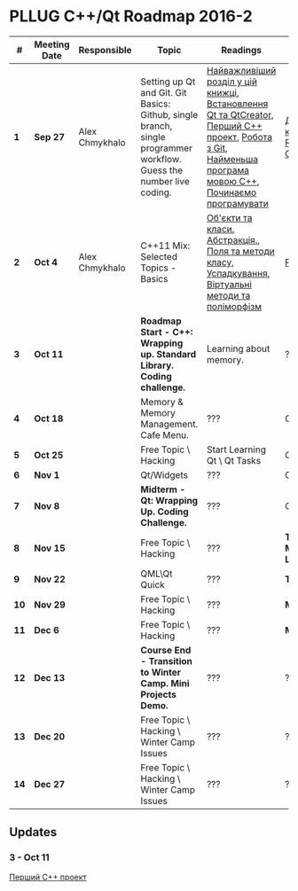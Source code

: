 # PLLUG C++/Qt Roadmap 2016-2

| # | Meeting Date | Responsible | Topic | Readings | Assigment | Minimum |
| -- | -- | -- | -- | -- | -- | -- |
| **1** | **Sep 27** | Alex Chmykhalo | Setting up Qt and Git. Git Basics: Github, single branch, single programmer workflow. Guess the number live coding. | [Найважливіший розділ у цій книжці](https://pllug.gitbooks.io/the-pllug-c-qt-roadmap-book/content/book/development_basics/most_important.html), [Встановлення Qt та QtCreator](https://pllug.gitbooks.io/the-pllug-c-qt-roadmap-book/content/book/development_basics/installing_qt_and_qtcreator.html), [Перший С++ проект](https://pllug.gitbooks.io/the-pllug-c-qt-roadmap-book/content/book/development_basics/first_cpp_project.html), [Робота з Git](https://www.gitbook.com/book/pllug/the-pllug-c-qt-roadmap-book/edit#/edit/schedule/roadmap/2016-2.md), [Найменьша програма мовою С++](https://pllug.gitbooks.io/the-pllug-c-qt-roadmap-book/content/book/cpp_basics/minimum_cpp_program.html),[ Починаємо програмувати](https://pllug.gitbooks.io/the-pllug-c-qt-roadmap-book/content/book/cpp_basics/start_programming_cpp.html) | [Досліджуємо Git та командний рядок](https://pllug.gitbooks.io/the-pllug-c-qt-roadmap-book/content/book/tasks/exploring_git_and_command_line.html) , [RockPaperScissors(RPS Game)](https://pllug.gitbooks.io/the-pllug-c-qt-roadmap-book/content/book/tasks/rps_game.html) | **Yes** |
| **2** | **Oct 4** | Alex Chmykhalo | С++11 Mix: Selected Topics - Basics | [Об'єкти та класи. Абстракція.](https://pllug.gitbooks.io/the-pllug-c-qt-roadmap-book/content/book/cpp_basics/objects_classes_abstraction.html), [Поля та методи класу](https://pllug.gitbooks.io/the-pllug-c-qt-roadmap-book/content/book/cpp_basics/fields_and_methods.html), [Успадкування](https://pllug.gitbooks.io/the-pllug-c-qt-roadmap-book/content/book/cpp_basics/inheritance.html), [Віртуальні методи та поліморфізм](https://pllug.gitbooks.io/the-pllug-c-qt-roadmap-book/content/book/cpp_basics/virtual_methods.html) | [PrintEmployes](https://pllug.gitbooks.io/the-pllug-c-qt-roadmap-book/content/book/tasks/print_employes.html) | **Yes** |
| **3** | **Oct 11** |   | **Roadmap Start - C++: Wrapping up. Standard Library. Coding challenge.** | Learning about memory. | ??? | - |
| **4** | **Oct 18** |   | Memory & Memory Management. Cafe Menu. | ??? | Cafe Menu | - |
| **5** | **Oct 25** |   | Free Topic \ Hacking | Start Learning Qt \ Qt Tasks | Qt Tasks | **Yes** |
| **6** | **Nov 1** |   | Qt/Widgets | ??? | Cafe Menu GUI | **Yes** |
| **7** | **Nov 8** |   | **Midterm - Qt: Wrapping Up. Coding Challenge.** | ??? | Cafe Menu GUI | - |
| **8** | **Nov 15** |   | Free Topic \ Hacking | ??? | **Teams\Workflow - Mini Project \ Start Learning QML** | - |
| **9** | **Nov 22** |   | QML\Qt Quick | ??? | **Timer** | **Yes** |
| **10** | **Nov 29** |   | Free Topic \ Hacking | ??? | **Mini Project** | **Yes** |
| **11** | **Dec 6** |   | Free Topic \ Hacking | ??? | **Mini Project** | - |
| **12** | **Dec 13** |   | **Course End - Transition to Winter Camp. Mini Projects Demo.** | ??? | ??? | - |
| **13** | **Dec 20** |   | Free Topic \ Hacking \ Winter Camp Issues | ??? | ??? | - |
| **14** | **Dec 27** |   | Free Topic \ Hacking \ Winter Camp Issues | ??? | ??? | - |


## Updates

### 3 - Oct 11
[Перший С++ проект](https://pllug.gitbooks.io/the-pllug-c-qt-roadmap-book/content/book/development_basics/first_cpp_project.html)


